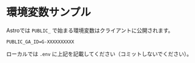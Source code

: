 # 環境変数サンプル

Astroでは `PUBLIC_` で始まる環境変数はクライアントに公開されます。

```
PUBLIC_GA_ID=G-XXXXXXXXXX
```

ローカルでは `.env` に上記を記載してください（コミットしないでください）。
